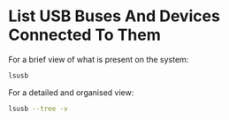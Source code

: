 # List USB Buses And Devices Connected To Them

For a brief view of what is present on the system:
``` sh
lsusb
```

For a detailed and organised view:
``` sh
lsusb --tree -v
```


